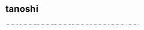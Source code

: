 # tanoshi

.......................................................................................................